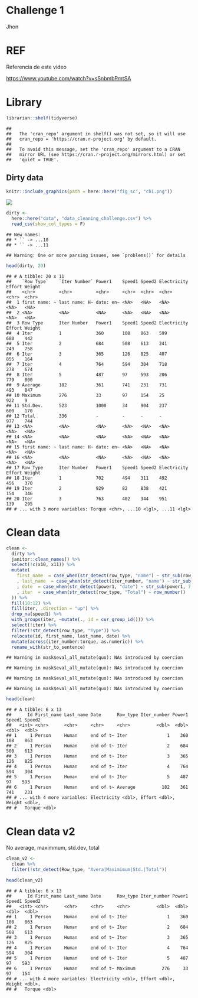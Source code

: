 Challenge 1
================
Jhon

# REF

Referencia de este video

<https://www.youtube.com/watch?v=sSnbmbRmtSA>

# Library

``` r
librarian::shelf(tidyverse)
```

    ## 
    ##   The 'cran_repo' argument in shelf() was not set, so it will use
    ##   cran_repo = 'https://cran.r-project.org' by default.
    ## 
    ##   To avoid this message, set the 'cran_repo' argument to a CRAN
    ##   mirror URL (see https://cran.r-project.org/mirrors.html) or set
    ##   'quiet = TRUE'.

## Dirty data

``` r
knitr::include_graphics(path = here::here("fig_sc", "ch1.png"))
```

![](C:/Users/Jhon/Documents/me/summary/challenge/fig_sc/ch1.png)<!-- -->

``` r
dirty <- 
  here::here("data", "data_cleaning_challenge.csv") %>% 
  read_csv(show_col_types = F)
```

    ## New names:
    ## * `` -> ...10
    ## * `` -> ...11

    ## Warning: One or more parsing issues, see `problems()` for details

``` r
head(dirty, 20)
```

    ## # A tibble: 20 x 11
    ##    `Row Type`    `Iter Number` Power1    Speed1 Speed2 Electricity Effort Weight
    ##    <chr>         <chr>         <chr>     <chr>  <chr>  <chr>       <chr>  <chr> 
    ##  1 first name: ~ last name: H~ date: en~ <NA>   <NA>   <NA>        <NA>   <NA>  
    ##  2 <NA>          <NA>          <NA>      <NA>   <NA>   <NA>        <NA>   <NA>  
    ##  3 Row Type      Iter Number   Power1    Speed1 Speed2 Electricity Effort Weight
    ##  4 Iter          1             360       108    863    599         680    442   
    ##  5 Iter          2             684       508    613    241         249    758   
    ##  6 Iter          3             365       126    825    407         855    164   
    ##  7 Iter          4             764       594    304    718         278    674   
    ##  8 Iter          5             487       97     593    206         779    800   
    ##  9 Average       182           361       741    231    731         493    847   
    ## 10 Maximum       276           33        97     154    25          922    9     
    ## 11 Std.Dev.      523           1000      34     904    237         600    170   
    ## 12 Total         336           -         -      -      -           977    744   
    ## 13 <NA>          <NA>          <NA>      <NA>   <NA>   <NA>        <NA>   <NA>  
    ## 14 <NA>          <NA>          <NA>      <NA>   <NA>   <NA>        <NA>   <NA>  
    ## 15 first name: ~ last name: H~ date: en~ <NA>   <NA>   <NA>        <NA>   <NA>  
    ## 16 <NA>          <NA>          <NA>      <NA>   <NA>   <NA>        <NA>   <NA>  
    ## 17 Row Type      Iter Number   Power1    Speed1 Speed2 Electricity Effort Weight
    ## 18 Iter          1             702       494    311    492         456    370   
    ## 19 Iter          2             929       82     838    421         154    346   
    ## 20 Iter          3             763       402    344    951         139    295   
    ## # ... with 3 more variables: Torque <chr>, ...10 <lgl>, ...11 <lgl>

# Clean data

``` r
clean <- 
  dirty %>% 
  janitor::clean_names() %>% 
  select(!c(x10, x11)) %>% 
  mutate(
    first_name  = case_when(str_detect(row_type, "name") ~ str_sub(row_type, 13, -1))
    , last_name  = case_when(str_detect(iter_number, "name") ~ str_sub(iter_number, 12, -1))
    , date  = case_when(str_detect(power1, "date") ~ str_sub(power1, 7, -1))
    , iter  = case_when(str_detect(row_type, "Total") ~ row_number()
  )) %>% 
  fill(10:12) %>% 
  fill(iter, .direction = "up") %>% 
  drop_na(speed1) %>% 
  with_groups(iter, ~mutate(., id = cur_group_id())) %>% 
  select(!iter) %>% 
  filter(!str_detect(row_type, "Type")) %>% 
  relocate(id, first_name, last_name, date) %>% 
  mutate(across(iter_number:torque, as.numeric)) %>% 
  rename_with(str_to_sentence)
```

    ## Warning in mask$eval_all_mutate(quo): NAs introduced by coercion

    ## Warning in mask$eval_all_mutate(quo): NAs introduced by coercion

    ## Warning in mask$eval_all_mutate(quo): NAs introduced by coercion

    ## Warning in mask$eval_all_mutate(quo): NAs introduced by coercion

``` r
head(clean)
```

    ## # A tibble: 6 x 13
    ##      Id First_name Last_name Date      Row_type Iter_number Power1 Speed1 Speed2
    ##   <int> <chr>      <chr>     <chr>     <chr>          <dbl>  <dbl>  <dbl>  <dbl>
    ## 1     1 Person     Human     end of t~ Iter               1    360    108    863
    ## 2     1 Person     Human     end of t~ Iter               2    684    508    613
    ## 3     1 Person     Human     end of t~ Iter               3    365    126    825
    ## 4     1 Person     Human     end of t~ Iter               4    764    594    304
    ## 5     1 Person     Human     end of t~ Iter               5    487     97    593
    ## 6     1 Person     Human     end of t~ Average          182    361    741    231
    ## # ... with 4 more variables: Electricity <dbl>, Effort <dbl>, Weight <dbl>,
    ## #   Torque <dbl>

# Clean data v2

No average, maximmum, std.dev, total

``` r
clean_v2 <- 
  clean %>% 
  filter(!str_detect(Row_type, "Avera|Maximimum|Std.|Total"))
```

``` r
head(clean_v2)
```

    ## # A tibble: 6 x 13
    ##      Id First_name Last_name Date      Row_type Iter_number Power1 Speed1 Speed2
    ##   <int> <chr>      <chr>     <chr>     <chr>          <dbl>  <dbl>  <dbl>  <dbl>
    ## 1     1 Person     Human     end of t~ Iter               1    360    108    863
    ## 2     1 Person     Human     end of t~ Iter               2    684    508    613
    ## 3     1 Person     Human     end of t~ Iter               3    365    126    825
    ## 4     1 Person     Human     end of t~ Iter               4    764    594    304
    ## 5     1 Person     Human     end of t~ Iter               5    487     97    593
    ## 6     1 Person     Human     end of t~ Maximum          276     33     97    154
    ## # ... with 4 more variables: Electricity <dbl>, Effort <dbl>, Weight <dbl>,
    ## #   Torque <dbl>
